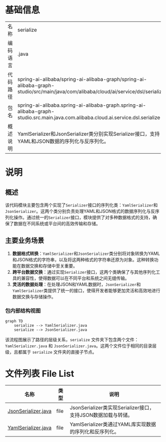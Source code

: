 # 基础信息

|      |      |
|------|------|
| 名称 | serialize |
| 编码语言 | .java |
| 代码路径 | spring-ai-alibaba/spring-ai-alibaba-graph/spring-ai-alibaba-graph-studio/src/main/java/com/alibaba/cloud/ai/service/dsl/serialize |
| 包名 | spring-ai-alibaba.spring-ai-alibaba-graph.spring-ai-alibaba-graph-studio.src.main.java.com.alibaba.cloud.ai.service.dsl.serialize |
| 概述说明 | YamlSerializer和JsonSerializer类分别实现Serializer接口，支持YAML和JSON数据的序列化与反序列化。 |

# 说明

## 概述
该代码模块主要包含两个实现了`Serializer`接口的序列化类：`YamlSerializer`和`JsonSerializer`。这两个类分别负责处理YAML和JSON格式的数据序列化与反序列化操作。通过统一的`Serializer`接口，模块提供了对多种数据格式的支持，确保了数据在不同系统或平台间的高效传输和存储。

## 主要业务场景
1. **数据格式转换**：`YamlSerializer`和`JsonSerializer`类分别将对象转换为YAML和JSON格式的字符串，以及将这两种格式的字符串还原为对象。这种转换功能在数据交换和存储中至关重要。
2. **跨平台数据交换**：通过实现`Serializer`接口，这两个类确保了与其他序列化工具的兼容性，使得数据可以在不同平台和系统之间无缝传输。
3. **灵活的数据处理**：在处理JSON和YAML数据时，`JsonSerializer`和`YamlSerializer`类提供了统一的接口，使得开发者能够更加灵活和高效地进行数据交换与存储操作。


### 包内部结构视图

```mermaid
graph TD
    serialize --> YamlSerializer.java
    serialize --> JsonSerializer.java
```

该流程图展示了路径的层级关系，`serialize` 文件夹下包含两个文件：`YamlSerializer.java` 和 `JsonSerializer.java`。这两个文件位于相同的目录层级，且都属于 `serialize` 文件夹的直接子节点。

# 文件列表 File List

| 名称   | 类型  | 说明 |
|-------|------|-------------|
| [JsonSerializer.java](JsonSerializer.md) | file | JsonSerializer类实现Serializer接口，支持JSON数据加载与转储。 |
| [YamlSerializer.java](YamlSerializer.md) | file | YamlSerializer类通过YAML库实现数据的序列化和反序列化。 |


